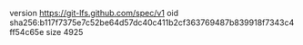 version https://git-lfs.github.com/spec/v1
oid sha256:b117f7375e7c52be64d57dc40c411b2cf363769487b839918f7343c4ff54c65e
size 4925
